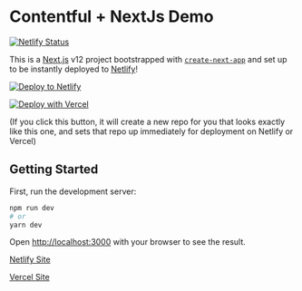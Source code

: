 # Contentful + NextJs Demo

[![Netlify Status](https://api.netlify.com/api/v1/badges/46648482-644c-4c80-bafb-872057e51b6b/deploy-status)](https://app.netlify.com/sites/fervent-wiles-8bebc0/deploys)


This is a [Next.js](https://nextjs.org/) v12 project bootstrapped with [`create-next-app`](https://github.com/vercel/next.js/tree/canary/packages/create-next-app) and set up to be instantly deployed to [Netlify](https://url.netlify.com/SyTBPVamO)!

[![Deploy to Netlify](https://www.netlify.com/img/deploy/button.svg)](https://app.netlify.com/start/deploy?repository=https://github.com/kmukherjee02/contentful-nextjs-demo)

[![Deploy with Vercel](https://vercel.com/button)](https://vercel.com/new/clone?repository-url=https://github.com/kmukherjee02/contentful-nextjs-demo)

(If you click this button, it will create a new repo for you that looks exactly like this one, and sets that repo up immediately for deployment on Netlify or Vercel)

## Getting Started

First, run the development server:

```bash
npm run dev
# or
yarn dev
```

Open [http://localhost:3000](http://localhost:3000) with your browser to see the result.

[Netlify Site](https://fervent-wiles-8bebc0.netlify.app/)

[Vercel Site](https://contentful-nextjs-demo-opal.vercel.app/)
